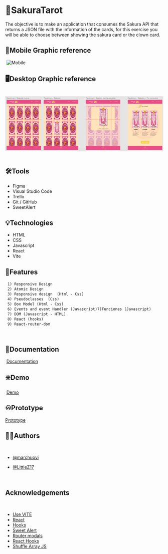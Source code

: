 # :crystal_ball:SakuraTarot

The objective is to make an application that consumes the Sakura API that returns a JSON file with the information of the cards, for this exercise you will be able to choose between showing the sakura card or the clown card. 
​
## :iphone:Mobile Graphic reference
​
![Mobile](https://github.com/marchuovi/sakura-proyect/tree/readme/sakura-proyect/src/assets/Mobile.png)
​
## :desktop_computer:Desktop Graphic reference
​
![Desktop](https://github.com/marchuovi/sakura-proyect/blob/readme/sakura-proyect/src/assets/Desktop%20.png)
​
## :hammer_and_wrench:Tools 
- Figma
- Visual Studio Code
- Trello
- Git / GitHub
- SweetAlert   

## :bulb:Technologies
- HTML
- CSS
- Javascript
- React
- Vite   
     
## :flashlight:Features
     1) Responsive Design  
     2) Atomic Design
     3) Responsive design  (Html - Css)
     4) Pseudoclasses  (Css)
     5) Box Model (Html - Css)
     6) Events and event Handler (Javascript)7)Funciones (Javascript)
     7) DOM (Javascript - HTML)
     8) React (hooks)
     9) React-router-dom ​
​
## :page_facing_up:Documentation
​
[Documentation](https://femcoders.notion.site/Sakura-Tarot-4c8db6bd21b646e8a5884fe98b93e89c)
​
​
## :sparkle:Demo
​
[Demo](https://github.com/marchuovi/sakura-proyect)


## :infinity:Prototype

[Prototype](https://www.figma.com/file/iBKf6JwouJRkZx8Brvig4d/Sakura?node-id=414%3A3&t=FiEv4F7QgjDBjNRL-0)
​
​
## :raising_hand_woman:Authors
​
- [@marchuovi](https://github.com/marchuovi)
- [@LittleZ17](https://github.com/LittleZ17)  
     
     ​​
## Acknowledgements
​
 - [Use VITE](https://vitejs.dev/guide/)
 - [React](https://es.reactjs.org/)
 - [Hooks](https://www.udemy.com/course/react-cero-experto/learn)
 - [Sweet Alert](https://sweetalert2.github.io/)
 - [Router modals](https://www.youtube.com/watch?v=8m8Q4wqFez0&t=1s)
 - [React Hooks](https://www.youtube.com/watch?v=4AFOCAgywLc&t=2702s)
 - [Shuffle Array JS](https://sebhastian.com/shuffle-array-javascript/)

